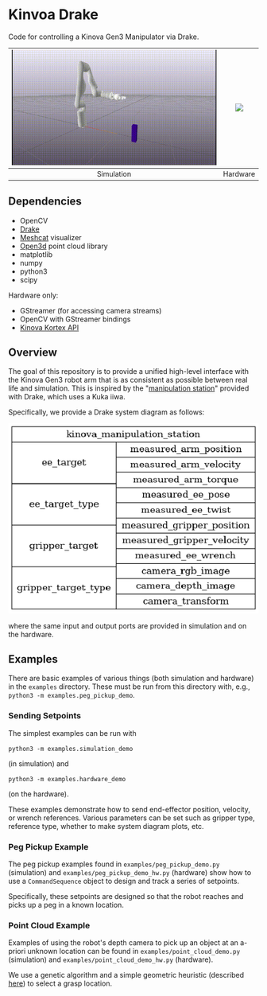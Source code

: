 # Kinvoa Drake

Code for controlling a Kinova Gen3 Manipulator via Drake.

| ![](simulation.gif)  | ![](hardware.gif)  |
|:--------------------:|:------------------:|
| Simulation           | Hardware           |

## Dependencies

- OpenCV
- [Drake](https://drake.mit.edu/)
- [Meshcat](https://github.com/rdeits/meshcat) visualizer
- [Open3d](http://www.open3d.org/docs/latest/introduction.html) point cloud library
- matplotlib
- numpy
- python3
- scipy

Hardware only:

- GStreamer (for accessing camera streams)
- OpenCV with GStreamer bindings
- [Kinova Kortex API](https://github.com/Kinovarobotics/kortex)

## Overview

The goal of this repository is to provide a unified high-level interface with the Kinova 
Gen3 robot arm that is as consistent as possible between real life and simulation.
This is inspired by the 
"[manipulation station](https://github.com/RobotLocomotion/drake/tree/master/examples/manipulation_station)"
provided with Drake, which uses a Kuka iiwa. 

Specifically, we provide a Drake system diagram as follows:

![station_diagram.png](station_diagram.png)

where the same input and output ports are provided in simulation and on the hardware.

## Examples

There are basic examples of various things (both simulation and hardware) in the `examples` directory. These must be run
from this directory with, e.g., `python3 -m examples.peg_pickup_demo`.

### Sending Setpoints

The simplest examples can be run with
```
python3 -m examples.simulation_demo
```
(in simulation) and
```
python3 -m examples.hardware_demo
```
(on the hardware).

These examples demonstrate how to send end-effector position, velocity, or wrench
references. Various parameters can be set such as gripper type, reference type, whether to make system
diagram plots, etc. 

### Peg Pickup Example

The peg pickup examples found in `examples/peg_pickup_demo.py` (simulation) and `examples/peg_pickup_demo_hw.py`
(hardware) show how to use a `CommandSequence` object to design and track a series of setpoints.

Specifically, these setpoints are designed so that the robot reaches and picks up a peg in a known location. 

### Point Cloud Example

Examples of using the robot's depth camera to pick up an object at an a-priori unknown location
can be found in `examples/point_cloud_demo.py` (simulation) and `examples/point_cloud_demo_hw.py` 
(hardware). 

We use a genetic algorithm and a simple geometric heuristic (described [here](http://manipulation.csail.mit.edu/clutter.html))
to select a grasp location. 

